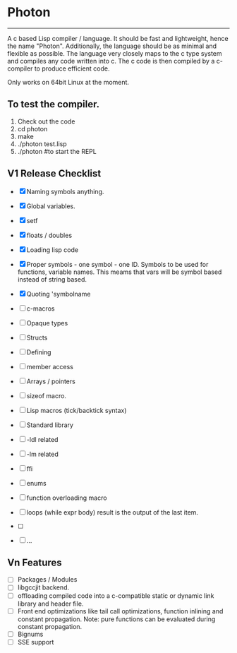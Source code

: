 # Photon
---------
A c based Lisp compiler / language. It should be fast and lightweight, hence the name "Photon". Additionally, the language should be as minimal and flexible as possible. The language very closely maps to the c type system and compiles any code written into c. The c code is then compiled by a c-compiler to produce efficient code.

Only works on 64bit Linux at the moment.

To test the compiler.
---------------------

1. Check out the code
2. cd photon
3. make
4. ./photon test.lisp
5. ./photon \#to start the REPL

V1 Release Checklist
--------
* [x] Naming symbols anything.
* [x] Global variables.
* [x] setf
* [x] floats / doubles
* [x] Loading lisp code
* [x] Proper symbols -  one symbol - one ID. Symbols to be used for functions, variable names. This meams that vars will be symbol based instead of string based.
* [x] Quoting 'symbolname
* [ ] c-macros
* [ ] Opaque types
* [ ] Structs
 * [ ] Defining
 * [ ] member access
* [ ] Arrays / pointers
* [ ] sizeof macro.
* [ ] Lisp macros (tick/backtick syntax)
* [ ] Standard library
 * [ ] -ldl related
 * [ ] -lm related
* [ ] ffi
* [ ] enums
* [ ] function overloading macro
* [ ] loops (while expr body) result is the output of the last item.
* [ ] 
* [ ] ...



Vn Features
---------
* [ ] Packages / Modules
* [ ] libgccjit backend.
* [ ] offloading compiled code into a c-compatible static or dynamic link library and header file.
* [ ] Front end optimizations like tail call optimizations, function inlining and constant propagation. Note: pure functions can be evaluated during constant propagation.
* [ ] Bignums
* [ ] SSE support